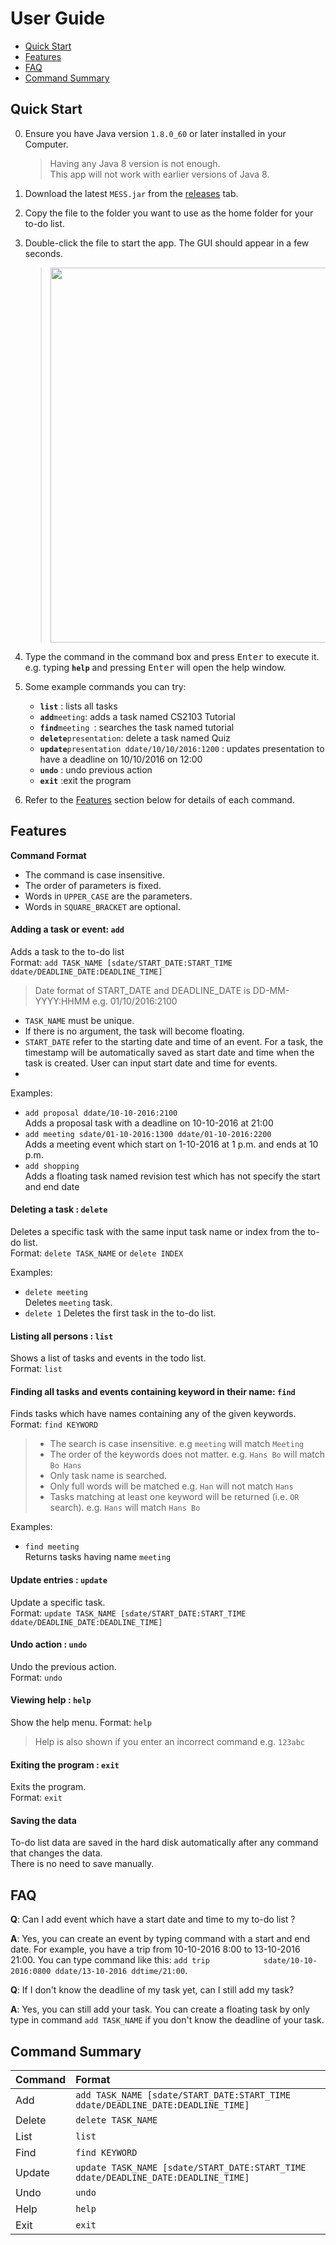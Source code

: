 # User Guide

* [Quick Start](#quick-start)
* [Features](#features)
* [FAQ](#FAQ)
* [Command Summary](#command-summary)

## Quick Start

0. Ensure you have Java version `1.8.0_60` or later installed in your Computer.<br>
   > Having any Java 8 version is not enough. <br>
   This app will not work with earlier versions of Java 8.
   
1. Download the latest `MESS.jar` from the [releases](../../../releases) tab.
2. Copy the file to the folder you want to use as the home folder for your to-do list.
3. Double-click the file to start the app. The GUI should appear in a few seconds.
   > <img src="images/Ui.png" width="600">

4. Type the command in the command box and press <kbd>Enter</kbd> to execute it. <br>
   e.g. typing **`help`** and pressing <kbd>Enter</kbd> will open the help window.
5. Some example commands you can try:
   * **`list`** : lists all tasks
   * **`add`**`meeting`: adds a task named CS2103 Tutorial
   * **`find`**`meeting `: searches the task named tutorial   
   * **`delete`**`presentation`: delete a task named Quiz
   * **`update`**`presentation ddate/10/10/2016:1200` : updates presentation to have a deadline on 10/10/2016 on 12:00
   * **`undo`** : undo previous action
   * **`exit`** :exit the program
6. Refer to the [Features](#features) section below for details of each command.<br>


## Features

**Command Format**
* The command is case insensitive.
* The order of parameters is fixed.
* Words in `UPPER_CASE` are the parameters.
* Words in `SQUARE_BRACKET` are optional.
 
#### Adding a task or event: `add`
Adds a task to the to-do list<br>
Format: `add TASK_NAME [sdate/START_DATE:START_TIME ddate/DEADLINE_DATE:DEADLINE_TIME]`

> Date format of START_DATE and DEADLINE_DATE is DD-MM-YYYY:HHMM e.g. 01/10/2016:2100

* `TASK_NAME` must be unique.
* If there is no argument, the task will become floating.
* `START_DATE` refer to the starting date and time of an event. For a task, the timestamp will be automatically saved as start date and time when the task is created. User can input start date and time for events.
* 


Examples:
* `add proposal ddate/10-10-2016:2100` <br> Adds a proposal task with a deadline on 10-10-2016 at 21:00
* `add meeting sdate/01-10-2016:1300 ddate/01-10-2016:2200`<br> Adds a meeting event which start on 1-10-2016 at 1 p.m. and ends at 10 p.m.
* `add shopping` <br> Adds a floating task named revision test which has not specify the start and end date

#### Deleting a task : `delete`
Deletes a specific task with the same input task name or index from the to-do list.<br>
Format: `delete TASK_NAME` or `delete INDEX`

Examples:
* `delete meeting`<br>
  Deletes `meeting` task.
* `delete 1`
  Deletes the first task in the to-do list.

#### Listing all persons : `list`
Shows a list of tasks and events in the todo list.<br>
Format: `list`

#### Finding all tasks and events containing keyword in their name: `find`
Finds tasks which have names containing any of the given keywords.<br>
Format: `find KEYWORD`

> * The search is case insensitive. e.g `meeting` will match `Meeting`
> * The order of the keywords does not matter. e.g. `Hans Bo` will match `Bo Hans`
> * Only task name is searched.
> * Only full words will be matched e.g. `Han` will not match `Hans`
> * Tasks matching at least one keyword will be returned (i.e. `OR` search).
	e.g. `Hans` will match `Hans Bo`

Examples:
* `find meeting`<br>
  Returns tasks having name `meeting`

#### Update entries : `update`
Update a specific task.<br>
Format: `update TASK_NAME [sdate/START_DATE:START_TIME ddate/DEADLINE_DATE:DEADLINE_TIME]`

#### Undo action : `undo`
Undo the previous action.<br>
Format: `undo`

#### Viewing help : `help`
Show the help menu. Format: `help`
> Help is also shown if you enter an incorrect command e.g. `123abc`

#### Exiting the program : `exit`
Exits the program.<br>
Format: `exit`  

#### Saving the data
To-do list data are saved in the hard disk automatically after any command that changes the data.<br>
There is no need to save manually.

## FAQ
**Q**: Can I add event which have a start date and time to my to-do list ?<br>

**A**: Yes, you can create an event by typing command with a start and end date.
       For example, you have a trip from 10-10-2016 8:00 to 13-10-2016 21:00. You can type command like this: `add trip            sdate/10-10-2016:0800 ddate/13-10-2016 ddtime/21:00`.
       
**Q**: If I don't know the deadline of my task yet, can I still add my task?<br>

**A**: Yes, you can still add your task. You can create a floating task by only type in command `add TASK_NAME` if you don't know the deadline of your task.

  	
## Command Summary

Command | Format  
-------- | :--------
Add | `add TASK_NAME [sdate/START_DATE:START_TIME ddate/DEADLINE_DATE:DEADLINE_TIME]`
Delete | `delete TASK_NAME`
List | `list`
Find | `find KEYWORD`
Update | `update TASK_NAME [sdate/START_DATE:START_TIME ddate/DEADLINE_DATE:DEADLINE_TIME]`
Undo | `undo`
Help | `help`
Exit | `exit`
